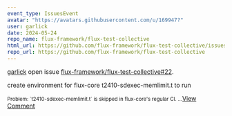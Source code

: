 ```yaml
---
event_type: IssuesEvent
avatar: "https://avatars.githubusercontent.com/u/169947?"
user: garlick
date: 2024-05-24
repo_name: flux-framework/flux-test-collective
html_url: https://github.com/flux-framework/flux-test-collective/issues/22
repo_url: https://github.com/flux-framework/flux-test-collective
---
```


<a href='https://github.com/garlick' target='_blank'>garlick</a> open issue <a href='https://github.com/flux-framework/flux-test-collective/issues/22' target='_blank'>flux-framework/flux-test-collective#22</a>.

<p>create environment for flux-core t2410-sdexec-memlimit.t to run</p><small>Problem: `t2410-sdexec-memlimit.t` is skipped in flux-core's regular CI....</small><a href='https://github.com/flux-framework/flux-test-collective/issues/22' target='_blank'>View Comment</a>